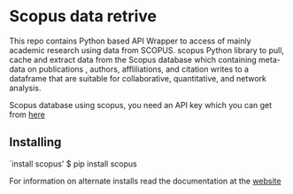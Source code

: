 #  Scopus data retrive

This  repo contains Python based API Wrapper to access of mainly academic
research using data from SCOPUS. scopus Python library to pull, cache and extract data from the Scopus database which
containing meta-data on publications , authors, affliliations, and citation writes to a dataframe that are suitable for collaborative,
quantitative, and network analysis. 

Scopus database using scopus, you need an API key which you can get from [here](http://dev.elsevier.com/myapikey.html) 

## Installing

`install scopus' 
	$ pip install scopus
	
For information on alternate installs read the documentation at the [website](https://scopus.readthedocs.io/en/latest)
